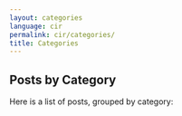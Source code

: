 ```yaml
---
layout: categories
language: cir
permalink: cir/categories/
title: Categories
---
```

## Posts by Category
Here is a list of posts, grouped by category:
